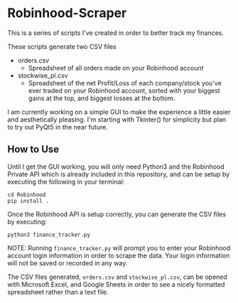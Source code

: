 # Robinhood-Scraper
This is a series of scripts I've created in order to better track
my finances. 

These scripts generate two CSV files
* orders.csv
	* Spreadsheet of all orders made on your Robinhood account
* stockwise\_pl.csv
	* Spreadsheet of the net Profit/Loss of each company/stock you've
	ever traded on your Robinhood account, sorted with your biggest
	gains at the top, and biggest losses at the bottom.

I am currently working on a simple GUI to make the experience a little
easier and aesthetically pleasing. I'm starting with Tkinter() for 
simplicity but plan to try out PyQt5 in the near future.

## How to Use
Until I get the GUI working, you will only need Python3 and the Robinhood
Private API which is already included in this repository, and can be setup
by executing the following in your terminal:
```
cd Robinhood
pip install .
```

Once the Robinhood API is setup correctly, you can generate the CSV files
by executing:
```
python3 finance_tracker.py
```

NOTE: Running `finance_tracker.py` will prompt you to enter your Robinhood
account login information in order to scrape the data. Your login information
will not be saved or recorded in any way.

The CSV files generated, `orders.csv` and `stockwise_pl.csv`, can be
opened with Microsoft Excel, and Google Sheets in order to see a nicely
formatted spreadsheet rather than a text file.

